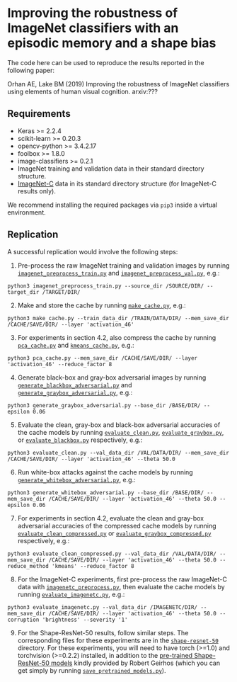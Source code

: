 # Improving the robustness of ImageNet classifiers with an episodic memory and a shape bias
The code here can be used to reproduce the results reported in the following paper:

Orhan AE, Lake BM (2019) Improving the robustness of ImageNet classifiers using elements of human visual cognition. arxiv:???

## Requirements
* Keras >= 2.2.4
* scikit-learn >= 0.20.3 
* opencv-python >= 3.4.2.17 
* foolbox >= 1.8.0
* image-classifiers >= 0.2.1
* ImageNet training and validation data in their standard directory structure.
* [ImageNet-C](https://github.com/hendrycks/robustness) data in its standard directory structure (for ImageNet-C results only).

We recommend installing the required packages via `pip3` inside a virtual environment.

## Replication
A successful replication would involve the following steps:

1. Pre-process the raw ImageNet training and validation images by running [`imagenet_preprocess_train.py`](https://github.com/eminorhan/robust-vision/blob/master/imagenet_preprocess_train.py) and [`imagenet_preprocess_val.py`](https://github.com/eminorhan/robust-vision/blob/master/imagenet_preprocess_val.py), e.g.:
```
python3 imagenet_preprocess_train.py --source_dir /SOURCE/DIR/ --target_dir /TARGET/DIR/
```

2. Make and store the cache by running [`make_cache.py`](https://github.com/eminorhan/robust-vision/blob/master/make_cache.py), e.g.:
```
python3 make_cache.py --train_data_dir /TRAIN/DATA/DIR/ --mem_save_dir /CACHE/SAVE/DIR/ --layer 'activation_46'
```

3. For experiments in section 4.2, also compress the cache by running [`pca_cache.py`](https://github.com/eminorhan/robust-vision/blob/master/pca_cache.py) and [`kmeans_cache.py`](https://github.com/eminorhan/robust-vision/blob/master/kmeans_cache.py), e.g.:
```
python3 pca_cache.py --mem_save_dir /CACHE/SAVE/DIR/ --layer 'activation_46' --reduce_factor 8
```

4. Generate black-box and gray-box adversarial images by running [`generate_blackbox_adversarial.py`](https://github.com/eminorhan/robust-vision/blob/master/generate_blackbox_adversarial.py) and [`generate_graybox_adversarial.py`](https://github.com/eminorhan/robust-vision/blob/master/generate_graybox_adversarial.py), e.g.:
```
python3 generate_graybox_adversarial.py --base_dir /BASE/DIR/ --epsilon 0.06
```

5. Evaluate the clean, gray-box and black-box adversarial accuracies of the cache models by running [`evaluate_clean.py`](https://github.com/eminorhan/robust-vision/blob/master/evaluate_clean.py), [`evaluate_graybox.py`](https://github.com/eminorhan/robust-vision/blob/master/evaluate_graybox.py), or [`evaluate_blackbox.py`](https://github.com/eminorhan/robust-vision/blob/master/evaluate_blackbox.py) respectively, e.g.:
```
python3 evaluate_clean.py --val_data_dir /VAL/DATA/DIR/ --mem_save_dir /CACHE/SAVE/DIR/ --layer 'activation_46' --theta 50.0
```

6. Run white-box attacks against the cache models by running [`generate_whitebox_adversarial.py`](https://github.com/eminorhan/robust-vision/blob/master/generate_whitebox_adversarial.py), e.g.:
```
python3 generate_whitebox_adversarial.py --base_dir /BASE/DIR/ --mem_save_dir /CACHE/SAVE/DIR/ --layer 'activation_46' --theta 50.0 --epsilon 0.06
```

7. For experiments in section 4.2, evaluate the clean and gray-box adversarial accuracies of the compressed cache models by running [`evaluate_clean_compressed.py`](https://github.com/eminorhan/robust-vision/blob/master/evaluate_clean_compressed.py) or [`evaluate_graybox_compressed.py`](https://github.com/eminorhan/robust-vision/blob/master/evaluate_graybox_compressed.py) respectively, e.g.:
```
python3 evaluate_clean_compressed.py --val_data_dir /VAL/DATA/DIR/ --mem_save_dir /CACHE/SAVE/DIR/ --layer 'activation_46' --theta 50.0 --reduce_method 'kmeans' --reduce_factor 8
```

8. For the ImageNet-C experiments, first pre-process the raw ImageNet-C data with [`imagenetc_preprocess.py`](https://github.com/eminorhan/robust-vision/blob/master/imagenetc_preprocess.py), then evaluate the cache models by running [`evaluate_imagenetc.py`](https://github.com/eminorhan/robust-vision/blob/master/evaluate_imagenetc.py), e.g.:
```
python3 evaluate_imagenetc.py --val_data_dir /IMAGENETC/DIR/ --mem_save_dir /CACHE/SAVE/DIR/ --layer 'activation_46' --theta 50.0 --corruption 'brightness' --severity '1'
```

9. For the Shape-ResNet-50 results, follow similar steps. The corresponding files for these experiments are in the [`shape-resnet-50`](https://github.com/eminorhan/robust-vision/tree/master/shape-resnet-50) directory. For these experiments, you will need to have torch (>=1.0) and torchvision (>=0.2.2) installed, in addition to the [pre-trained Shape-ResNet-50 models](https://github.com/rgeirhos/texture-vs-shape) kindly provided by Robert Geirhos (which you can get simply by running [`save_pretrained_models.py`](https://github.com/eminorhan/robust-vision/tree/master/shape-resnet-50/save_pretrained_models.py)).
